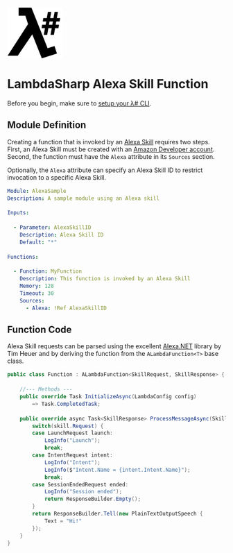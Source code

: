 ![λ#](../../Docs/LambdaSharp_v2_small.png)

# LambdaSharp Alexa Skill Function

Before you begin, make sure to [setup your λ# CLI](../../Runtime/).

## Module Definition

Creating a function that is invoked by an [Alexa Skill](https://developer.amazon.com/alexa-skills-kit) requires two steps. First, an Alexa Skill must be created with an [Amazon Developer account](https://developer.amazon.com/). Second, the function must have the `Alexa` attribute in its `Sources` section.

Optionally, the `Alexa` attribute can specify an Alexa Skill ID to restrict invocation to a specific Alexa Skill.

```yaml
Module: AlexaSample
Description: A sample module using an Alexa skill

Inputs:

  - Parameter: AlexaSkillID
    Description: Alexa Skill ID
    Default: "*"

Functions:

  - Function: MyFunction
    Description: This function is invoked by an Alexa Skill
    Memory: 128
    Timeout: 30
    Sources:
      - Alexa: !Ref AlexaSkillID
```

## Function Code

Alexa Skill requests can be parsed using the excellent [Alexa.NET](https://github.com/timheuer/alexa-skills-dotnet) library by Tim Heuer and by deriving the function from the `ALambdaFunction<T>` base class.

```csharp
public class Function : ALambdaFunction<SkillRequest, SkillResponse> {

    //--- Methods ---
    public override Task InitializeAsync(LambdaConfig config)
        => Task.CompletedTask;

    public override async Task<SkillResponse> ProcessMessageAsync(SkillRequest skill, ILambdaContext context) {
        switch(skill.Request) {
        case LaunchRequest launch:
            LogInfo("Launch");
            break;
        case IntentRequest intent:
            LogInfo("Intent");
            LogInfo($"Intent.Name = {intent.Intent.Name}");
            break;
        case SessionEndedRequest ended:
            LogInfo("Session ended");
            return ResponseBuilder.Empty();
        }
        return ResponseBuilder.Tell(new PlainTextOutputSpeech {
            Text = "Hi!"
        });
    }
}
```
